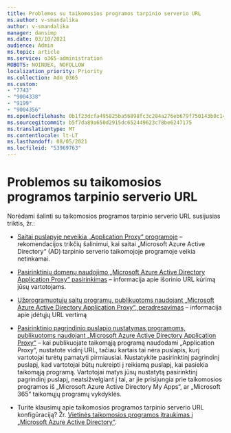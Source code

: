 ```yaml
---
title: Problemos su taikomosios programos tarpinio serverio URL
ms.author: v-smandalika
author: v-smandalika
manager: dansimp
ms.date: 03/10/2021
audience: Admin
ms.topic: article
ms.service: o365-administration
ROBOTS: NOINDEX, NOFOLLOW
localization_priority: Priority
ms.collection: Adm_O365
ms.custom:
- "7743"
- "9004338"
- "9199"
- "9004356"
ms.openlocfilehash: 0b1f23dcfa495825ba56898fc3c284a276eb679f750143b0c1460662835e658f
ms.sourcegitcommit: b5f7da89a650d2915dc652449623c78be6247175
ms.translationtype: MT
ms.contentlocale: lt-LT
ms.lasthandoff: 08/05/2021
ms.locfileid: "53969763"
---
```

# <a name="application-proxy-url-issues"></a>Problemos su taikomosios programos tarpinio serverio URL

Norėdami šalinti su taikomosios programos tarpinio serverio URL susijusias triktis, žr.:

- [Saitai puslapyje neveikia „Application Proxy“ programoje](https://docs.microsoft.com/azure/active-directory/manage-apps/application-proxy-page-links-broken-problem)  – rekomendacijos trikčių šalinimui, kai saitai „Microsoft Azure Active Directory“ (AD) tarpinio serverio taikomojoje programoje veikia netinkamai.

- [Pasirinktinių domenų naudojimo „Microsoft Azure Active Directory Application Proxy“ pasirinkimas](https://docs.microsoft.com/azure/active-directory/manage-apps/application-proxy-configure-custom-domain)  – informacija apie išorinio URL kūrimą jūsų vartotojams.

- [Užprogramuotųjų saitų programų, publikuotoms naudojant „Microsoft Azure Active Directory Application Proxy“, peradresavimas](https://docs.microsoft.com/azure/active-directory/manage-apps/application-proxy-configure-hard-coded-link-translation) – informacija apie įdėtųjų URL vertimą

- [Pasirinktinio pagrindinio puslapio nustatymas programoms, publikuotoms naudojant „Microsoft Azure Active Directory Application Proxy“](https://docs.microsoft.com/azure/active-directory/manage-apps/application-proxy-configure-custom-home-page#change-the-home-page-in-the-azure-portal) – kai publikuojate taikomąją programą naudodami „Application Proxy“, nustatote vidinį URL, tačiau kartais tai nėra puslapis, kurį vartotojai turėtų pamatyti pirmiausiai. Nustatykite pasirinktinį pagrindinį puslapį, kad vartotojai būtų nukreipti į reikiamą puslapį, kai pasiekia taikomąją programą. Vartotojai matys jūsų nustatytą pasirinktinį pagrindinį puslapį, neatsižvelgiant į tai, ar jie prisijungia prie taikomosios programos iš „Microsoft Azure Active Directory My Apps“, ar „Microsoft 365“ taikomųjų programų vykdyklės.

- Turite klausimų apie taikomosios programos tarpinio serverio URL konfigūraciją? Žr. [Vietinės taikomosios programos įtraukimas į „Microsoft Azure Active Directory“](https://docs.microsoft.com/azure/active-directory/manage-apps/application-proxy-add-on-premises-application#add-an-on-premises-app-to-azure-ad).
 

